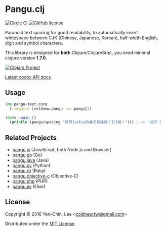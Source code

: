 # Pangu.clj
[![Circle CI](https://circleci.com/gh/coldnew/pangu.clj.svg?style=svg)](https://circleci.com/gh/coldnew/pangu.clj)
[![GitHub license](https://img.shields.io/badge/license-MIT-blue.svg)](https://raw.githubusercontent.com/coldnew/pangu.clj/master/LICENSE)


Paranoid text spacing for good readability, to automatically insert whitespace between CJK (Chinese, Japanese, Korean), half-width English, digit and symbol characters.

This library is designed for **both** Clojure/ClojureSript, you need minimal clojure version **1.7.0**.

[![Clojars Project](http://clojars.org/coldnew/pangu/latest-version.svg)](http://clojars.org/coldnew/pangu)

[Latest codox API docs](https://coldnew.github.io/pangu.clj/).

## Usage

```clojure
(ns pangu-test.core
  (:require [coldnew.pangu :as pangu]))

(defn -main []
  (println (pangu/spacing "請問Jackie的鼻子有幾個？123個！"))) ; => "請問 Jackie 的鼻子有幾個？123 個！"

```

## Related Projects

* [pangu.js](https://github.com/vinta/pangu.js) (JavaScript, both Node.js and Browser)
* [pangu.go](https://github.com/vinta/pangu) (Go)
* [pangu.java](https://github.com/vinta/pangu.java) (Java)
* [pangu.py](https://github.com/vinta/pangu.py) (Python)
* [pangu.rb](https://github.com/dlackty/pangu.rb) (Ruby)
* [pangu.objective-c](https://github.com/Cee/pangu.objective-c) (Objective-C)
* [pangu.php](https://github.com/Kunr/pangu.php) (PHP)
* [pangu.ex](https://github.com/cataska/pangu.ex) (Elixir)

## License

Copyright © 2016 Yen-Chin, Lee <<coldnew.tw@gmail.com>>

Distributed under the [MIT License](http://opensource.org/licenses/MIT).
